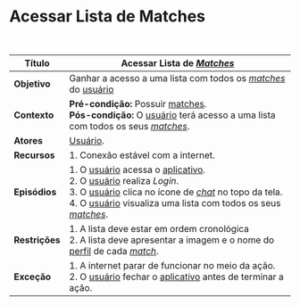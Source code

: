 # Acessar Lista de Matches

<br />

|Título|Acessar Lista de [_Matches_](/modelagem/lexicos#match)|
|------|--------------------------|
|**Objetivo**|Ganhar a acesso a uma lista com todos os [_matches_](/modelagem/lexicos#match) do [usuário](/modelagem/lexicos#usuario)|
|**Contexto**|**Pré-condição:** Possuir [matches](/modelagem/lexicos#match).<br /> **Pós-condição:** O [usuário](/modelagem/lexicos#usuario) terá acesso a uma lista com todos os seus [_matches_](/modelagem/lexicos#match).|
|**Atores**|[Usuário](/modelagem/lexicos#usuario).|
|**Recursos**|1. Conexão estável com a internet.|
|**Episódios**|1. O [usuário](/modelagem/lexicos#usuario) acessa o [aplicativo](/modelagem/lexicos#usuario).<br />2. O [usuário](/modelagem/lexicos#usuario) realiza _Login_.<br />3. O [usuário](/modelagem/lexicos#usuario) clica no ícone de [_chat_](/modelagem/lexicos#chat) no topo da tela.<br />4. O [usuário](/modelagem/lexicos#usuario) visualiza uma lista com todos os seus [_matches_](/modelagem/lexicos#match).|
|**Restrições**|1. A lista deve estar em ordem cronológica<br />2. A lista deve apresentar a imagem e o nome do [perfil](/modelagem/lexicos#perfil) de cada [_match_](/modelagem/lexicos#match).|
|**Exceção**|1. A internet parar de funcionar no meio da ação.<br />2. O [usuário](/modelagem/lexicos#usuario) fechar o [aplicativo](/modelagem/lexicos#tinder) antes de terminar a ação.|
